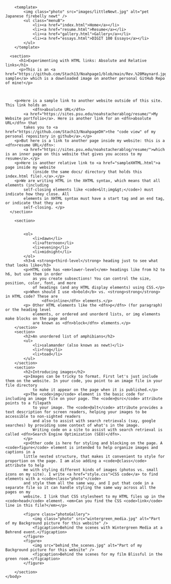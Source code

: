 <!DOCTYPE html>
<html xmlns="http://www.w3.org/1999/xhtml">
    <head>
        <title>My Portfolio</title>
        <meta charset="UTF-8" />
        <meta name="viewport" content="width=device-width, initial-scale=1.0" />
        <link rel="stylesheet" type="text/css" href="style.css" />
       
        <template>
            <img class="photo" src="images/littleNewt.jpg" alt="pet Japanese firebelly newt" />
            <ul class="menuB">
                <li><a href="index.html">Home</a></li>
                <li><a href="resume.html">Resume</a></li>
                <li><a href="gallery.html">Gallery</a></li>
                <li><a href="essays.html">DIGIT 100 Essays</a></li>
            </ul>
        </template>
        
      <section>  
          <h1>Experimenting with HTML links: Absolute and Relative links</h1>
          <p>This is an <a href="https://github.com/Stach13/Noahpage1/blob/main/Rev.%20Maynard.jpg">image sample</a> which is a downloaded image on another personal GitHub Repo of mine!</p>
      
      
      
        <p>Here is a sample link to another website outside of this site. This link holds an
                <dfn>absolute URL</dfn>
            <a href="https://sites.psu.edu/noahstacherablog/resume/">My Website portfolio</a>. Here is another link for an <dfn>absolute URL</dfn> that 
            takes you to <a href="https://github.com/Stach13/NoahpageDH">the "code view" of my personal repository in github</a>.</p>
        <p>But here is a link to another page inside my website: this is a <dfn>resume URL</dfn>:
            <a href="https://sites.psu.edu/noahstacherablog/resume/">which is an inner page on this website that gives you access to my resume</a>.</p>
        <p>Here is another relative link to <a href="sampleXHTML.html">a page inside my website
                (inside the same docs/ directory that holds this index.html file).</a>.</p>
        <p>We are writing HTML in the XHTML syntax, which means that all elements (including
            self-closing elements like <code>&lt;img&gt;</code>) must indicate how they close. All
            elements in XHTML syntax must have a start tag and an end tag, or indicate that they are
            self-closing. </p>
      </section>
        
        <section>
            
            
            <ol>
                <li>dawn</li>
                <li>afternoon</li>
                <li>evening</li>
                <li>midnight</li>
            </ol>
            <h3>A <strong>third-level</strong> heading just to see what that looks like</h3>
            <p>HTML code has <em>lower-level</em> headings like from h2 to h6, but use them in order
                as you create subsections! You can control the size, position, color, font, and more
                of headings (and any HTML display elements) using CSS.</p>
            <p>When should I use <b>bold</b> vs. <strong>strong</strong> in HTML code? These are
                    <dfn>inline</dfn> elements.</p>
            <p> Other HTML elements like the <dfn>p</dfn> (for paragraph) or the heading level
                elements, or ordered and unorderd lists, or img elements make blocks on the page and
                are known as <dfn>block</dfn> elements.</p>
        </section>
        <section>
            <h2>An unordered list of amphibians</h2>
            <ul>
                <li>salamander (also known as newt)</li>
                <li>frog</li>
                <li>toad</li>
            </ul>
        </section>
        <section>
            <h2>Introducing images</h2>
            <p>Images can be tricky to format. First let's just include them on the website. In your code, you point to an image file in your file directory
                to make it appear on the page when it is published.</p>
            <p>The <code>img</code> element is the basic code for including an image file on your page. The <code>@src</code> attribute points to a filepath
                to your image. The <code>@alt</code> attribute provides a text description for screen readers, helping your images to be accessible to non-sighted readers
                and also to assist with search retrievals (say, google searches) by providing some context of what's in the image. 
                Writing code on a site to assist with search retrieval is called <dfn>Search Engine Optimization (SEO)</dfn>.
            </p>
            <p>Other code is here for styling and blocking on the page. A <code>figure</code> element is intended to help organize images and captions in a 
            little nested structure, that makes it convenient to style for proportion on the page. I am also adding a <code>@class</code> attribute to help
            me with styling different kinds of images (photos vs. small icons on my site). I write <a href="style.css">CSS code</a> to find elements with a <code>class="photo"</code>
            and style them all the same way, and I put that code in a separate file so it can handle styling the same way across all the pages on my
            website. I link that CSS stylesheet to my HTML files up in the <code>head</code> element. <em>Can you find the CSS <code>link</code> line in this file?</em></p>
            
            <figure class="photoGallery">
                <img class="photo" src="wintergreen_media.jpg" alt="Part of my Background picture for this website" />
                <figcaption>Behind the scenes with Wintergreen Media at a Behrend event.</figcaption>
            </figure>
            <figure>
                <img src="behind_the_scenes.jpg" alt="Part of my Background picture for this website" />
                <figcaption>Behind the scenes for my film Blissful in the green room.</figcaption>
            </figure>
               
        </section>
    </body>
</html>
